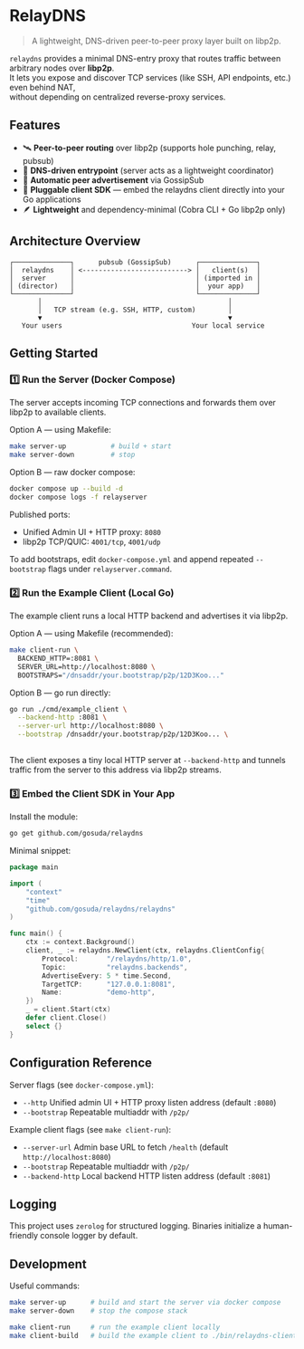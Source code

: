 # RelayDNS
> A lightweight, DNS-driven peer-to-peer proxy layer built on libp2p.

`relaydns` provides a minimal DNS-entry proxy that routes traffic between arbitrary nodes over **libp2p**.  
It lets you expose and discover TCP services (like SSH, API endpoints, etc.) even behind NAT,  
without depending on centralized reverse-proxy services.

## Features

- 🛰 **Peer-to-peer routing** over libp2p (supports hole punching, relay, pubsub)
- 🧩 **DNS-driven entrypoint** (server acts as a lightweight coordinator)
- 🔄 **Automatic peer advertisement** via GossipSub
- 🔌 **Pluggable client SDK** — embed the relaydns client directly into your Go applications
- 🪶 **Lightweight** and dependency-minimal (Cobra CLI + Go libp2p only)

## Architecture Overview

```
┌──────────────┐      pubsub (GossipSub)      ┌──────────────┐
│  relaydns    │ <--------------------------> │   client(s)  │
│  server      │                              │ (imported in │
│ (director)   │                              │  your app)   │
└──────────────┘                              └──────────────┘
       │                                              │
       │   TCP stream (e.g. SSH, HTTP, custom)        │
       ▼                                              ▼
   Your users                                Your local service
```

## Getting Started

### 1️⃣ Run the Server (Docker Compose)

The server accepts incoming TCP connections and forwards them over libp2p to available clients.

Option A — using Makefile:
```bash
make server-up           # build + start
make server-down         # stop
```

Option B — raw docker compose:
```bash
docker compose up --build -d
docker compose logs -f relayserver
```

Published ports:
- Unified Admin UI + HTTP proxy: `8080`
- libp2p TCP/QUIC: `4001/tcp`, `4001/udp`

To add bootstraps, edit `docker-compose.yml` and append repeated `--bootstrap` flags under `relayserver.command`.

### 2️⃣ Run the Example Client (Local Go)

The example client runs a local HTTP backend and advertises it via libp2p.

Option A — using Makefile (recommended):
```bash
make client-run \
  BACKEND_HTTP=:8081 \
  SERVER_URL=http://localhost:8080 \
  BOOTSTRAPS="/dnsaddr/your.bootstrap/p2p/12D3Koo..."
```

Option B — go run directly:
```bash
go run ./cmd/example_client \
  --backend-http :8081 \
  --server-url http://localhost:8080 \
  --bootstrap /dnsaddr/your.bootstrap/p2p/12D3Koo... \
  
```

The client exposes a tiny local HTTP server at `--backend-http` and tunnels traffic from the server to this address via libp2p streams.

### 3️⃣ Embed the Client SDK in Your App

Install the module:
```bash
go get github.com/gosuda/relaydns
```

Minimal snippet:
```go
package main

import (
    "context"
    "time"
    "github.com/gosuda/relaydns/relaydns"
)

func main() {
    ctx := context.Background()
    client, _ := relaydns.NewClient(ctx, relaydns.ClientConfig{
        Protocol:       "/relaydns/http/1.0",
        Topic:          "relaydns.backends",
        AdvertiseEvery: 5 * time.Second,
        TargetTCP:      "127.0.0.1:8081",
        Name:           "demo-http",
    })
    _ = client.Start(ctx)
    defer client.Close()
    select {}
}
```

## Configuration Reference

Server flags (see `docker-compose.yml`):
- `--http` Unified admin UI + HTTP proxy listen address (default `:8080`)
- `--bootstrap` Repeatable multiaddr with `/p2p/`

Example client flags (see `make client-run`):
- `--server-url` Admin base URL to fetch `/health` (default `http://localhost:8080`)
- `--bootstrap` Repeatable multiaddr with `/p2p/`
- `--backend-http` Local backend HTTP listen address (default `:8081`)

## Logging

This project uses `zerolog` for structured logging. Binaries initialize a human-friendly console logger by default.

## Development

Useful commands:
```bash
make server-up      # build and start the server via docker compose
make server-down    # stop the compose stack

make client-run     # run the example client locally
make client-build   # build the example client to ./bin/relaydns-client
```
